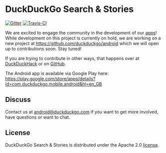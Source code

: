 # DuckDuckGo Search & Stories

[![Gitter](https://badges.gitter.im/Join%20Chat.svg)](https://gitter.im/duckduckgo/android?utm_source=badge&utm_medium=badge&utm_campaign=pr-badge&utm_content=badge)
[![Travis-CI](https://api.travis-ci.org/duckduckgo/android-search-and-stories.svg?branch=master)](https://travis-ci.org/duckduckgo/android-search-and-stories)

We are excited to engage the community in the development of our [apps](https://duckduckgo.com/app)! While development on this project is currently on hold, we are working on a new project at https://github.com/duckduckgo/android which we will open up to contributions soon. Stay tuned!

If you are trying to contribute in other ways, that happens over at [DuckDuckHack](http://duckduckhack.com) or on [GitHub](http://github.com/duckduckgo).

The Android app is available via Google Play here: https://play.google.com/store/apps/details?id=com.duckduckgo.mobile.android&hl=en_GB

## Discuss

Contact us at android@duckduckgo.com if you want to get more involved, have questions or want to chat.


## License
DuckDuckGo Search & Stories is distributed under the Apache 2.0 [license](https://github.com/duckduckgo/android/blob/master/LICENSE).
